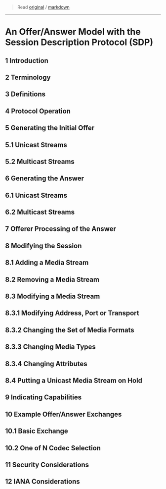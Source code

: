 > Read [original](https://tools.ietf.org/html/rfc3264) / [markdown](../markdown/rfc3264.md)

---

# An Offer/Answer Model with the Session Description Protocol (SDP)

## 1 Introduction

## 2 Terminology

## 3 Definitions

## 4 Protocol Operation

## 5 Generating the Initial Offer

## 5.1 Unicast Streams

## 5.2 Multicast Streams

## 6 Generating the Answer

## 6.1 Unicast Streams

## 6.2 Multicast Streams

## 7 Offerer Processing of the Answer

## 8 Modifying the Session

## 8.1 Adding a Media Stream

## 8.2 Removing a Media Stream

## 8.3 Modifying a Media Stream

## 8.3.1 Modifying Address, Port or Transport

## 8.3.2 Changing the Set of Media Formats

## 8.3.3 Changing Media Types

## 8.3.4 Changing Attributes

## 8.4 Putting a Unicast Media Stream on Hold

## 9 Indicating Capabilities

## 10 Example Offer/Answer Exchanges

## 10.1 Basic Exchange

## 10.2 One of N Codec Selection

## 11 Security Considerations

## 12 IANA Considerations